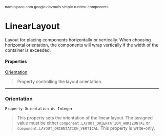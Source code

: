 <sub>namespace com.google.devtools.simple.runtime.components</sub>
# LinearLayout #

Layout for placing components horizontally or vertically. When choosing horizontal orientation, the components will wrap vertically if the width of the container is exceeded.

#### Properties ####
[Orientation](ReferenceComponentLinearLayout#Orientation.md)
> Property controlling the layout orientation.


---

### Orientation ###

```
Property Orientation As Integer
```

> This property sets the orientation of the linear layout. The assigned value must be either `Component.LAYOUT_ORIENTATION_HORIZONTAL` or `Component.LAYOUT_ORIENTATION_VERTICAL`.
> This property is write-only.